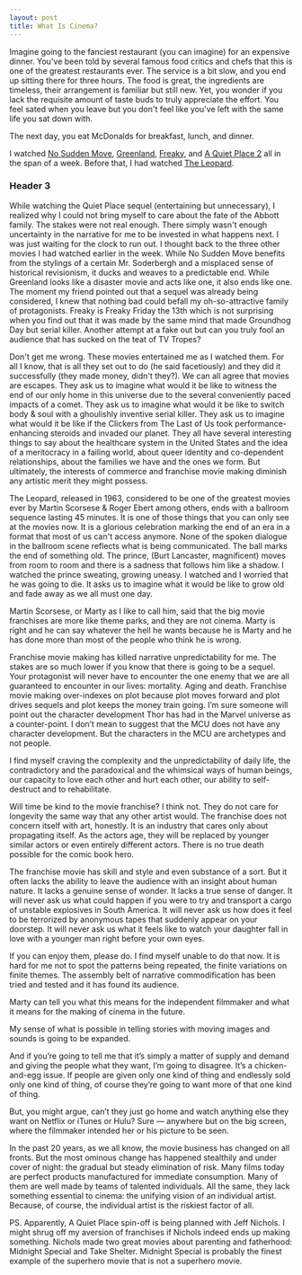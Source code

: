 ```yaml
---
layout: post
title: What Is Cinema?
---
```


Imagine going to the fanciest restaurant (you can imagine) for an expensive dinner. You've been told by several famous food critics and chefs that this is one of the greatest restaurants ever. The service is a bit slow, and you end up sitting there for three hours. The food is great, the ingredients are timeless, their arrangement is familiar but still new. Yet, you wonder if you lack the requisite amount of taste buds to truly appreciate the effort. You feel sated when you leave but you don't feel like you've left with the same life you sat down with. 

The next day, you eat McDonalds for breakfast, lunch, and dinner. 

I watched [No Sudden Move](https://www.imdb.com/title/tt11525644/), [Greenland](https://www.imdb.com/title/tt7737786/), [Freaky](https://www.imdb.com/title/tt10919380/), and [A Quiet Place 2](https://www.imdb.com/title/tt8332922/) all in the span of a week. Before that, I had watched [The Leopard](https://www.rogerebert.com/reviews/great-movie-the-leopard-1963). 

### Header 3

While watching the Quiet Place sequel (entertaining but unnecessary), I realized why I could not bring myself to care about the fate of the Abbott family. The stakes were not real enough. There simply wasn't enough uncertainty in the narrative for me to be invested in what happens next. I was just waiting for the clock to run out. I thought back to the three other movies I had watched earlier in the week. While No Sudden Move benefits from the stylings of a certain Mr. Soderbergh and a misplaced sense of historical revisionism, it ducks and weaves to a predictable end. While Greenland looks like a disaster movie and acts like one, it also ends like one. The moment my friend pointed out that a sequel was already being considered, I knew that nothing bad could befall my oh-so-attractive family of protagonists. Freaky is Freaky Friday the 13th which is not surprising when you find out that it was made by the same mind that made Groundhog Day but serial killer. Another attempt at a fake out but can you truly fool an audience that has sucked on the teat of TV Tropes?

Don't get me wrong. These movies entertained me as I watched them. For all I know, that is all they set out to do (he said facetiously) and they did it successfully (they made money, didn't they?). We can all agree that movies are escapes. They ask us to imagine what would it be like to witness the end of our only home in this universe due to the several conveniently paced impacts of a comet. They ask us to imagine what would it be like to switch body & soul with a ghoulishly inventive serial killer. They ask us to imagine what would it be like if the Clickers from The Last of Us took performance-enhancing steroids and invaded our planet. They all have several interesting things to say about the healthcare system in the United States and the idea of a meritocracy in a failing world, about queer identity and co-dependent relationships, about the families we have and the ones we form. But ultimately, the interests of commerce and franchise movie making diminish any artistic merit they might possess.

The Leopard, released in 1963, considered to be one of the greatest movies ever by Martin Scorsese & Roger Ebert among others, ends with a ballroom sequence lasting 45 minutes. It is one of those things that you can only see at the movies now. It is a glorious celebration marking the end of an era in a format that most of us can't access anymore. None of the spoken dialogue in the ballroom scene reflects what is being communicated. The ball marks the end of something old. The prince, (Burt Lancaster, magnificent) moves from room to room and there is a sadness that follows him like a shadow. I watched the prince sweating, growing uneasy. I watched and I worried that he was going to die. It asks us to imagine what it would be like to grow old and fade away as we all must one day.

Martin Scorsese, or Marty as I like to call him, said that the big movie franchises are more like theme parks, and they are not cinema. Marty is right and he can say whatever the hell he wants because he is Marty and he has done more than most of the people who think he is wrong. 

Franchise movie making has killed narrative unpredictability for me. The stakes are so much lower if you know that there is going to be a sequel. Your protagonist will never have to encounter the one enemy that we are all guaranteed to encounter in our lives: mortality. Aging and death. Franchise movie making over-indexes on plot because plot moves forward and plot drives sequels and plot keeps the money train going. I’m sure someone will point out the character development Thor has had in the Marvel universe as a counter-point. I don’t mean to suggest that the MCU does not have any character development. But the characters in the MCU are archetypes and not people.

I find myself craving the complexity and the unpredictability of daily life, the contradictory and the paradoxical and the whimsical ways of human beings, our capacity to love each other and hurt each other, our ability to self-destruct and to rehabilitate. 

Will time be kind to the movie franchise? I think not. They do not care for longevity the same way that any other artist would. The franchise does not concern itself with art, honestly. It is an industry that cares only about propagating itself. As the actors age, they will be replaced by younger similar actors or even entirely different actors. There is no true death possible for the comic book hero.

The franchise movie has skill and style and even substance of a sort. But it often lacks the ability to leave the audience with an insight about human nature. It lacks a genuine sense of wonder. It lacks a true sense of danger. It will never ask us what could happen if you were to try and transport a cargo of unstable explosives in South America. It will never ask us how does it feel to be terrorized by anonymous tapes that suddenly appear on your doorstep. It will never ask us what it feels like to watch your daughter fall in love with a younger man right before your own eyes. 

If you can enjoy them, please do. I find myself unable to do that now. It is hard for me not to spot the patterns being repeated, the finite variations on finite themes. The assembly belt of narrative commodification has been tried and tested and it has found its audience.

Marty can tell you what this means for the independent filmmaker and what it means for the making of cinema in the future.


My sense of what is possible in telling stories with moving images and sounds is going to be expanded. 

And if you’re going to tell me that it’s simply a matter of supply and demand and giving the people what they want, I’m going to disagree. It’s a chicken-and-egg issue. If people are given only one kind of thing and endlessly sold only one kind of thing, of course they’re going to want more of that one kind of thing.

But, you might argue, can’t they just go home and watch anything else they want on Netflix or iTunes or Hulu? Sure — anywhere but on the big screen, where the filmmaker intended her or his picture to be seen.

In the past 20 years, as we all know, the movie business has changed on all fronts. But the most ominous change has happened stealthily and under cover of night: the gradual but steady elimination of risk. Many films today are perfect products manufactured for immediate consumption. Many of them are well made by teams of talented individuals. All the same, they lack something essential to cinema: the unifying vision of an individual artist. Because, of course, the individual artist is the riskiest factor of all.

PS. Apparently, A Quiet Place spin-off is being planned with Jeff Nichols. I might shrug off my aversion of franchises if Nichols indeed ends up making something. Nichols made two great movies about parenting and fatherhood: Midnight Special and Take Shelter. Midnight Special is probably the finest example of the superhero movie that is not a superhero movie.
